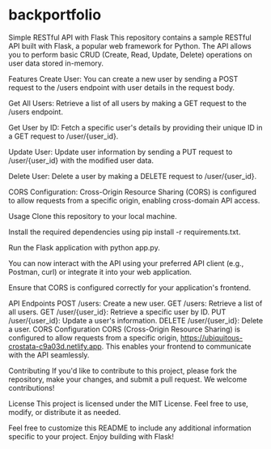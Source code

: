 # backportfolio

Simple RESTful API with Flask
This repository contains a sample RESTful API built with Flask, a popular web framework for Python. The API allows you to perform basic CRUD (Create, Read, Update, Delete) operations on user data stored in-memory.

Features
Create User: You can create a new user by sending a POST request to the /users endpoint with user details in the request body.

Get All Users: Retrieve a list of all users by making a GET request to the /users endpoint.

Get User by ID: Fetch a specific user's details by providing their unique ID in a GET request to /user/{user_id}.

Update User: Update user information by sending a PUT request to /user/{user_id} with the modified user data.

Delete User: Delete a user by making a DELETE request to /user/{user_id}.

CORS Configuration: Cross-Origin Resource Sharing (CORS) is configured to allow requests from a specific origin, enabling cross-domain API access.

Usage
Clone this repository to your local machine.

Install the required dependencies using pip install -r requirements.txt.

Run the Flask application with python app.py.

You can now interact with the API using your preferred API client (e.g., Postman, curl) or integrate it into your web application.

Ensure that CORS is configured correctly for your application's frontend.

API Endpoints
POST /users: Create a new user.
GET /users: Retrieve a list of all users.
GET /user/{user_id}: Retrieve a specific user by ID.
PUT /user/{user_id}: Update a user's information.
DELETE /user/{user_id}: Delete a user.
CORS Configuration
CORS (Cross-Origin Resource Sharing) is configured to allow requests from a specific origin, https://ubiquitous-crostata-c9a03d.netlify.app. This enables your frontend to communicate with the API seamlessly.

Contributing
If you'd like to contribute to this project, please fork the repository, make your changes, and submit a pull request. We welcome contributions!

License
This project is licensed under the MIT License. Feel free to use, modify, or distribute it as needed.

Feel free to customize this README to include any additional information specific to your project. Enjoy building with Flask!
